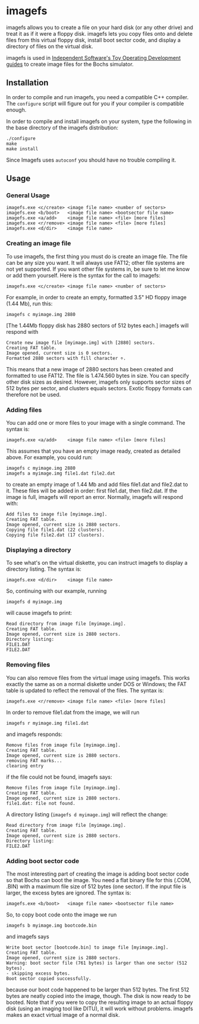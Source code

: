 # imagefs

imagefs allows you to create a file on your hard disk (or any other drive) and treat it as if it were a floppy disk.  imagefs lets you copy files onto and delete files from this virtual floppy disk, install boot sector code, and display a directory of files on the virtual disk.

imagefs is used in [Independent Software's Toy Operating Development guides](http://www.independent-software.com/writing-your-own-toy-operating-system/) to create image files for the Bochs simulator.

## Installation

In order to compile and run imagefs, you need a compatible C++ compiler. The `configure` script will figure out for you if your compiler is compatible enough. 

In order to compile and install imagefs on your system, type the following in the base directory of the imagefs distribution: 

    ./configure
    make
    make install

Since Imagefs uses `autoconf` you should have no trouble compiling it.

## Usage 

### General Usage 

    imagefs.exe <c/create> <image file name> <number of sectors>
    imagefs.exe <b/boot>   <image file name> <bootsector file name>
    imagefs.exe <a/add>    <image file name> <file> [more files]
    imagefs.exe <r/remove> <image file name> <file> [more files]
    imagefs.exe <d/dir>    <image file name>

### Creating an image file 

To use imagefs, the first thing you must do is create an image file. The file can be any size you want. It will always use FAT12; other file systems are not yet supported. If you want other file systems in, be sure to let me know or add them yourself. Here is the syntax for the call to imagefs: 

    imagefs.exe <c/create> <image file name> <number of sectors>

For example, in order to create an empty, formatted 3.5" HD floppy image (1.44 Mb), run this: 

    imagefs c myimage.img 2880

[The 1.44Mb floppy disk has 2880 sectors of 512 bytes each.] imagefs will respond with 

    Create new image file [myimage.img] with [2880] sectors.
    Creating FAT table.
    Image opened, current size is 0 sectors.
    Formatted 2880 sectors with fill character ÷.

This means that a new image of 2880 sectors has been created and formatted to use FAT12. The file is 1.474.560 bytes in size. You can specify other disk sizes as desired. However, imagefs only supports sector sizes of 512 bytes per sector, and clusters equals sectors. Exotic floppy formats can therefore not be used. 

### Adding files 

You can add one or more files to your image with a single command. The syntax is: 

    imagefs.exe <a/add>    <image file name> <file> [more files]

This assumes that you have an empty image ready, created as detailed above. For example, you could run: 

    imagefs c myimage.img 2880
    imagefs a myimage.img file1.dat file2.dat

to create an empty image of 1.44 Mb and add files file1.dat and file2.dat to it. These files will be added in order: first file1.dat, then file2.dat. If the image is full, imagefs will report an error. Normally, imagefs will respond with: 

    Add files to image file [myimage.img].
    Creating FAT table.
    Image opened, current size is 2880 sectors.
    Copying file file1.dat (22 clusters).
    Copying file file2.dat (17 clusters).

### Displaying a directory 

To see what's on the virtual diskette, you can instruct imagefs to display a directory listing. The syntax is: 

    imagefs.exe <d/dir>    <image file name>

So, continuing with our example, running 

    imagefs d myimage.img

will cause imagefs to print: 
  
    Read directory from image file [myimage.img].
    Creating FAT table.
    Image opened, current size is 2880 sectors.
    Directory listing:
    FILE1.DAT
    FILE2.DAT

### Removing files 

You can also remove files from the virtual image using imagefs. This works exactly the same as on a normal diskette under DOS or Windows; the FAT table is updated to reflect the removal of the files. The syntax is: 

    imagefs.exe <r/remove> <image file name> <file> [more files]

In order to remove file1.dat from the image, we will run 

    imagefs r myimage.img file1.dat

and imagefs responds: 

    Remove files from image file [myimage.img].
    Creating FAT table.
    Image opened, current size is 2880 sectors.
    removing FAT marks...
    clearing entry
    
if the file could not be found, imagefs says: 
  
    Remove files from image file [myimage.img].
    Creating FAT table.
    Image opened, current size is 2880 sectors.
    file1.dat: file not found.

A directory listing (`imagefs d myimage.img`) will reflect the change: 

    Read directory from image file [myimage.img].
    Creating FAT table.
    Image opened, current size is 2880 sectors.
    Directory listing:
    FILE2.DAT

### Adding boot sector code 

The most interesting part of creating the image is adding boot sector code so that Bochs can boot the image. You need a flat binary file for this (.COM, .BIN) with a maximum file size of 512 bytes (one sector). If the input file is larger, the excess bytes are ignored. The syntax is: 

    imagefs.exe <b/boot>   <image file name> <bootsector file name>

So, to copy boot code onto the image we run 
  
    imagefs b myimage.img bootcode.bin

and imagefs says 
  
    Write boot sector [bootcode.bin] to image file [myimage.img].
    Creating FAT table.
    Image opened, current size is 2880 sectors.
    Warning: boot sector file (761 bytes) is larger than one sector (512 bytes).
    - skipping excess bytes.
    Boot sector copied successfully.

because our boot code happened to be larger than 512 bytes. The first 512 bytes are neatly copied into the image, though. The disk is now ready to be booted. Note that if you were to copy the resulting image to an actual floppy disk (using an imaging tool like DITU), it will work without problems. imagefs makes an exact virtual image of a normal disk. 
